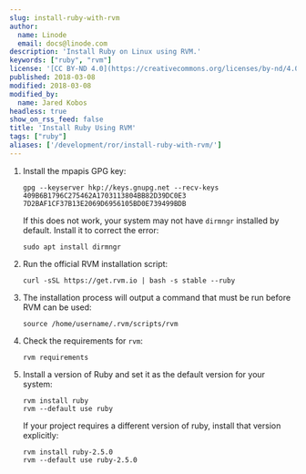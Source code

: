 ```yaml
---
slug: install-ruby-with-rvm
author:
  name: Linode
  email: docs@linode.com
description: 'Install Ruby on Linux using RVM.'
keywords: ["ruby", "rvm"]
license: '[CC BY-ND 4.0](https://creativecommons.org/licenses/by-nd/4.0)'
published: 2018-03-08
modified: 2018-03-08
modified_by:
  name: Jared Kobos
headless: true
show_on_rss_feed: false
title: 'Install Ruby Using RVM'
tags: ["ruby"]
aliases: ['/development/ror/install-ruby-with-rvm/']
---
```


1.  Install the mpapis GPG key:

        gpg --keyserver hkp://keys.gnupg.net --recv-keys 409B6B1796C275462A1703113804BB82D39DC0E3 7D2BAF1CF37B13E2069D6956105BD0E739499BDB

    If this does not work, your system may not have `dirmngr` installed by default. Install it to correct the error:

        sudo apt install dirmngr

2.  Run the official RVM installation script:

        curl -sSL https://get.rvm.io | bash -s stable --ruby

3.  The installation process will output a command that must be run before RVM can be used:

        source /home/username/.rvm/scripts/rvm

4.  Check the requirements for `rvm`:

        rvm requirements

5.  Install a version of Ruby and set it as the default version for your system:

        rvm install ruby
        rvm --default use ruby

    If your project requires a different version of ruby, install that version explicitly:

        rvm install ruby-2.5.0
        rvm --default use ruby-2.5.0
